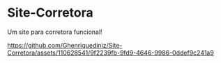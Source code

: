 # Site-Corretora

Um site para corretora funcional!


https://github.com/Ghenriquediniz/Site-Corretora/assets/110628541/9f2239fb-9fd9-4646-9986-0ddef9c241a9

